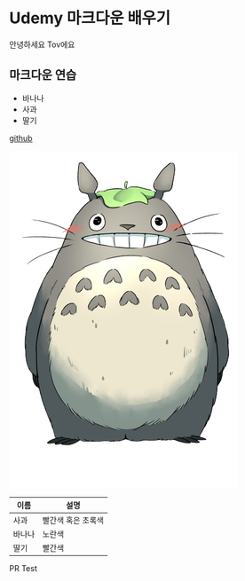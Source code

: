 # Udemy 마크다운 배우기

안녕하세요 Tov에요

## 마크다운 연습

- 바나나
- 사과
- 딸기

[github](https::/github.com)

![이미지](totoro-removebg-preview.png)

| 이름 | 설명 |
| --- | --- |
| 사과 | 빨간색 혹은 초록색 |
| 바나나 | 노란색 |
| 딸기 | 빨간색 |

PR Test
